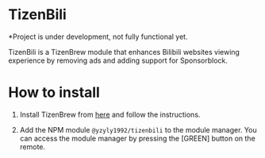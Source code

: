 # TizenBili

\*Project is under development, not fully functional yet.

TizenBili is a TizenBrew module that enhances Bilibili websites viewing experience by removing ads and adding support for Sponsorblock.

# How to install

1. Install TizenBrew from [here](https://github.com/reisxd/TizenBrew) and follow the instructions.

2. Add the NPM module `@yzyly1992/tizenbili` to the module manager. You can access the module manager by pressing the [GREEN] button on the remote.

